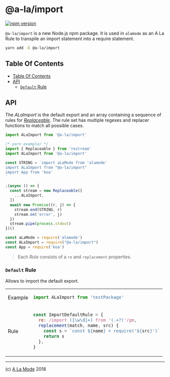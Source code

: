 # @a-la/import

[![npm version](https://badge.fury.io/js/%40a-la%2Fimport.svg)](https://npmjs.org/package/@a-la/import)

`@a-la/import` is a new Node.js npm package. It is used in `alamode` as an A La Rule to transpile an import statement into a require statement.

```sh
yarn add -E @a-la/import
```

## Table Of Contents

- [Table Of Contents](#table-of-contents)
- [API](#api)
  * [`Default` Rule](#default-rule)

## API

The _ALaImport_ is the default export and an array containing a sequence of rules for [_Replaceable_](https://github.com/artdecocode/restream#replaceable-class). The rule set has multiple regexes and replacer functions to match all possible cases.

```js
import ALaImport from '@a-la/import'
```

```js
/* yarn example/ */
import { Replaceable } from 'restream'
import ALaImport from '@a-la/import'

const STRING = `import aLaMode from 'alamode'
import ALaImport from "@a-la/import"
import App from 'koa'
`

;(async () => {
  const stream = new Replaceable([
    ...ALaImport,
  ])
  await new Promise((r, j) => {
    stream.end(STRING, r)
    stream.on('error', j)
  })
  stream.pipe(process.stdout)
})()
```

```js
const aLaMode = require('alamode')
const ALaImport = require("@a-la/import")
const App = require('koa')
```

> Each _Rule_ consists of a `re` and `replacement` properties.

### `Default` Rule

Allows to import the default export.

<table>
<tr>
 <td>Example</td>
 <td>

```js
import ALaImport from 'testPackage'
```
 </td>
</tr>
<tr>
 <td>Rule</td>
 <td>

```js
const ImportDefaultRule = {
  re: /import ([\w\d]+) from '(.+?)'/gm,
  replacement(match, name, src) {
    const s = `const ${name} = require('${src}')`
    return s
  },
}
```
 </td>
</tr>
</table>

---

(c) [A La Mode][1] 2018

[1]: https://alamode.cc
